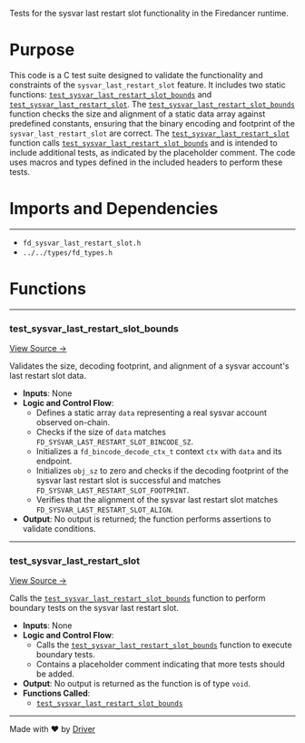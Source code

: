 <!--------------------------------------------------------------------------------->
<!-- IMPORTANT: This file is auto-generated by Driver (https://driver.ai). -------->
<!-- Manual edits may be overwritten on future commits. --------------------------->
<!--------------------------------------------------------------------------------->

Tests for the sysvar last restart slot functionality in the Firedancer runtime.

# Purpose
This code is a C test suite designed to validate the functionality and constraints of the `sysvar_last_restart_slot` feature. It includes two static functions: [`test_sysvar_last_restart_slot_bounds`](<#test_sysvar_last_restart_slot_bounds>) and [`test_sysvar_last_restart_slot`](<#test_sysvar_last_restart_slot>). The [`test_sysvar_last_restart_slot_bounds`](<#test_sysvar_last_restart_slot_bounds>) function checks the size and alignment of a static data array against predefined constants, ensuring that the binary encoding and footprint of the `sysvar_last_restart_slot` are correct. The [`test_sysvar_last_restart_slot`](<#test_sysvar_last_restart_slot>) function calls [`test_sysvar_last_restart_slot_bounds`](<#test_sysvar_last_restart_slot_bounds>) and is intended to include additional tests, as indicated by the placeholder comment. The code uses macros and types defined in the included headers to perform these tests.
# Imports and Dependencies

---
- `fd_sysvar_last_restart_slot.h`
- `../../types/fd_types.h`


# Functions

---
### test\_sysvar\_last\_restart\_slot\_bounds<!-- {{#callable:test_sysvar_last_restart_slot_bounds}} -->
[View Source →](<../../../../../../src/flamenco/runtime/sysvar/test_sysvar_last_restart_slot.c#L4>)

Validates the size, decoding footprint, and alignment of a sysvar account's last restart slot data.
- **Inputs**: None
- **Logic and Control Flow**:
    - Defines a static array `data` representing a real sysvar account observed on-chain.
    - Checks if the size of `data` matches `FD_SYSVAR_LAST_RESTART_SLOT_BINCODE_SZ`.
    - Initializes a `fd_bincode_decode_ctx_t` context `ctx` with `data` and its endpoint.
    - Initializes `obj_sz` to zero and checks if the decoding footprint of the sysvar last restart slot is successful and matches `FD_SYSVAR_LAST_RESTART_SLOT_FOOTPRINT`.
    - Verifies that the alignment of the sysvar last restart slot matches `FD_SYSVAR_LAST_RESTART_SLOT_ALIGN`.
- **Output**: No output is returned; the function performs assertions to validate conditions.


---
### test\_sysvar\_last\_restart\_slot<!-- {{#callable:test_sysvar_last_restart_slot}} -->
[View Source →](<../../../../../../src/flamenco/runtime/sysvar/test_sysvar_last_restart_slot.c#L18>)

Calls the [`test_sysvar_last_restart_slot_bounds`](<#test_sysvar_last_restart_slot_bounds>) function to perform boundary tests on the sysvar last restart slot.
- **Inputs**: None
- **Logic and Control Flow**:
    - Calls the [`test_sysvar_last_restart_slot_bounds`](<#test_sysvar_last_restart_slot_bounds>) function to execute boundary tests.
    - Contains a placeholder comment indicating that more tests should be added.
- **Output**: No output is returned as the function is of type `void`.
- **Functions Called**:
    - [`test_sysvar_last_restart_slot_bounds`](<#test_sysvar_last_restart_slot_bounds>)



---
Made with ❤️ by [Driver](https://www.driver.ai/)